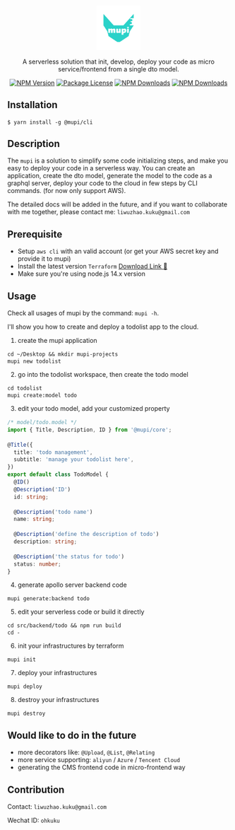 <p align="center">
<img width="20%" src="https://raw.githubusercontent.com/mupi-group/mupi-cli/main/homepage/logo-with-text.svg" alt="mupi logo"/>
</p>

<p align="center">
A serverless solution that init, develop, deploy your code as micro service/frontend from a single dto model.
</p>

<p align="center">
<a href="https://www.npmjs.com/~mupijs"><img src="https://img.shields.io/npm/v/@mupi/cli.svg" alt="NPM Version" /></a>
<a href="https://www.npmjs.com/~mupijs"><img src="https://img.shields.io/npm/l/@mupi/cli.svg" alt="Package License" /></a>
<a href="https://www.npmjs.com/~mupijs"><img src="https://img.shields.io/npm/dm/@mupi/cli.svg" alt="NPM Downloads" /></a>
<a href="https://github.com/mupi-group/mupi-cli/actions"><img src="https://github.com/mupi-group/mupi-cli/actions/workflows/npm-publish.yml/badge.svg" alt="NPM Downloads" /></a>
</p>

## Installation
```shell
$ yarn install -g @mupi/cli
```

## Description

The `mupi` is a solution to simplify some code initializing steps, 
and make you easy to deploy your code in a serverless way. 
You can create an application, create the dto model, 
generate the model to the code as a graphql server, 
deploy your code to the cloud in few steps by CLI commands. (for now only support AWS).

The detailed docs will be added in the future, and if you want to collaborate with me together, please contact me: `liwuzhao.kuku@gmail.com`

## Prerequisite

- Setup `aws cli` with an valid account (or get your AWS secret key and provide it to mupi)
- Install the latest version `Terraform` [Download Link 🐶](https://www.terraform.io/)
- Make sure you're using node.js 14.x version

## Usage

Check all usages of mupi by the command: `mupi -h`.

I'll show you how to create and deploy a todolist app to the cloud.

1. create the mupi application
```shell
cd ~/Desktop && mkdir mupi-projects
mupi new todolist
```
2. go into the todolist workspace, then create the todo model
```shell
cd todolist
mupi create:model todo
```

3. edit your todo model, add your customized property
```typescript
/* model/todo.model */
import { Title, Description, ID } from '@mupi/core';

@Title({
  title: 'todo management',
  subtitle: 'manage your todolist here',
})
export default class TodoModel {
  @ID()
  @Description('ID')
  id: string;

  @Description('todo name')
  name: string;

  @Description('define the description of todo')
  description: string;

  @Description('the status for todo')
  status: number;
}
```

4. generate apollo server backend code
```shell
mupi generate:backend todo
```

5. edit your serverless code or build it directly
```shell
cd src/backend/todo && npm run build
cd -
```

6. init your infrastructures by terraform
```shell
mupi init
```

7. deploy your infrastructures
```shell
mupi deploy
```

8. destroy your infrastructures
```shell
mupi destroy
```

## Would like to do in the future

- more decorators like: `@Upload`, `@List`, `@Relating`
- more service supporting: `aliyun` / `Azure` / `Tencent Cloud`
- generating the CMS frontend code in micro-frontend way

## Contribution

Contact: `liwuzhao.kuku@gmail.com`

Wechat ID: `ohkuku`
